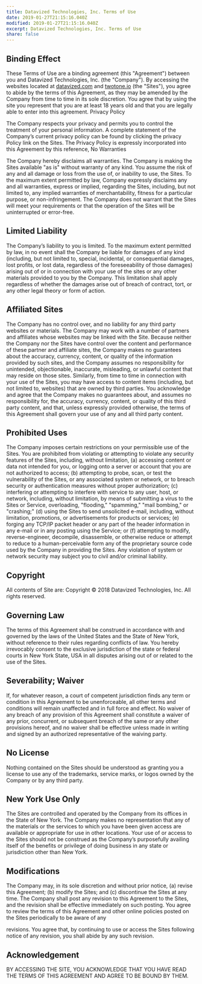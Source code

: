 ```yaml
---
title: Datavized Technologies, Inc. Terms of Use
date: 2019-01-27T21:15:16.040Z
modified: 2019-01-27T21:15:16.040Z
excerpt: Datavized Technologies, Inc. Terms of Use
share: false
---
```

## Binding Effect

These Terms of Use are a binding agreement (this "Agreement") between you and Datavized Technologies, Inc. (the "Company"). By accessing the websites located at [datavized.com](https://datavized.com) and [twotone.io](//twotone.io) (the "Sites"), you agree to abide by the terms of this Agreement, as they may be amended by the Company from time to time in its sole discretion. You agree that by using the site you represent that you are at least 18 years old and that you are legally able to enter into this agreement.
Privacy Policy

The Company respects your privacy and permits you to control the treatment of your personal information. A complete statement of the Company’s current privacy policy can be found by clicking the privacy Policy link on the Sites. The Privacy Policy is expressly incorporated into this Agreement by this reference,
No Warranties

The Company hereby disclaims all warranties. The Company is making the Sites available "as is" without warranty of any kind. You assume the risk of any and all damage or loss from the use of, or inability to use, the Sites. To the maximum extent permitted by law, Company expressly disclaims any and all warranties, express or implied, regarding the Sites, including, but not limited to, any implied warranties of merchantability, fitness for a particular purpose, or non-infringement. The Company does not warrant that the Sites will meet your requirements or that the operation of the Sites will be uninterrupted or error-free.

## Limited Liability

The Company’s liability to you is limited. To the maximum extent permitted by law, in no event shall the Company be liable for damages of any kind (including, but not limited to, special, incidental, or consequential damages, lost profits, or lost data, regardless of the foreseeability of those damages) arising out of or in connection with your use of the sites or any other materials provided to you by the Company. This limitation shall apply regardless of whether the damages arise out of breach of contract, tort, or any other legal theory or form of action.

## Affiliated Sites

The Company has no control over, and no liability for any third party websites or materials. The Company may work with a number of partners and affiliates whose websites may be linked with the Site. Because neither the Company nor the Sites have control over the content and performance of these partner and affiliate sites, the Company makes no guarantees about the accuracy, currency, content, or quality of the information provided by such sites, and the Company assumes no responsibility for unintended, objectionable, inaccurate, misleading, or unlawful content that may reside on those sites. Similarly, from time to time in connection with your use of the Sites, you may have access to content items (including, but not limited to, websites) that are owned by third parties. You acknowledge and agree that the Company makes no guarantees about, and assumes no responsibility for, the accuracy, currency, content, or quality of this third party content, and that, unless expressly provided otherwise, the terms of this Agreement shall govern your use of any and all third party content.

## Prohibited Uses

The Company imposes certain restrictions on your permissible use of the Sites. You are prohibited from violating or attempting to violate any security features of the Sites, including, without limitation, (a) accessing content or data not intended for you, or logging onto a server or account that you are not authorized to access; (b) attempting to probe, scan, or test the vulnerability of the Sites, or any associated system or network, or to breach security or authentication measures without proper authorization; (c) interfering or attempting to interfere with service to any user, host, or network, including, without limitation, by means of submitting a virus to the Sites or Service, overloading, "flooding," "spamming," "mail bombing," or "crashing;" (d) using the Sites to send unsolicited e-mail, including, without limitation, promotions, or advertisements for products or services; (e) forging any TCP/IP packet header or any part of the header information in any e-mail or in any posting using the Service; or (f) attempting to modify, reverse-engineer, decompile, disassemble, or otherwise reduce or attempt to reduce to a human-perceivable form any of the proprietary source code used by the Company in providing the Sites. Any violation of system or network security may subject you to civil and/or criminal liability.

## Copyright

All contents of Site are: Copyright © 2018 Datavized Technologies, Inc. All rights reserved.

## Governing Law

The terms of this Agreement shall be construed in accordance with and governed by the laws of the United States and the State of New York, without reference to their rules regarding conflicts of law. You hereby irrevocably consent to the exclusive jurisdiction of the state or federal courts in New York State, USA in all disputes arising out of or related to the use of the Sites.

## Severability; Waiver

If, for whatever reason, a court of competent jurisdiction finds any term or condition in this Agreement to be unenforceable, all other terms and conditions will remain unaffected and in full force and effect. No waiver of any breach of any provision of this Agreement shall constitute a waiver of any prior, concurrent, or subsequent breach of the same or any other provisions hereof, and no waiver shall be effective unless made in writing and signed by an authorized representative of the waiving party.

## No License

Nothing contained on the Sites should be understood as granting you a license to use any of the trademarks, service marks, or logos owned by the Company or by any third party.

## New York Use Only

The Sites are controlled and operated by the Company from its offices in the State of New York. The Company makes no representation that any of the materials or the services to which you have been given access are available or appropriate for use in other locations. Your use of or access to the Sites should not be construed as the Company’s purposefully availing itself of the benefits or privilege of doing business in any state or jurisdiction other than New York.

## Modifications

The Company may, in its sole discretion and without prior notice, (a) revise this Agreement; (b) modify the Sites; and (c) discontinue the Sites at any time. The Company shall post any revision to this Agreement to the Sites, and the revision shall be effective immediately on such posting. You agree to review the terms of this Agreement and other online policies posted on the Sites periodically to be aware of any

revisions. You agree that, by continuing to use or access the Sites following notice of any revision, you shall abide by any such revision.

## Acknowledgement

BY ACCESSING THE SITE, YOU ACKNOWLEDGE THAT YOU HAVE READ THE TERMS OF THIS AGREEMENT AND AGREE TO BE BOUND BY THEM.

